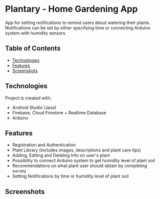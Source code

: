 # Plantary - Home Gardening App
App for setting notifications to remind users about watering their plants. Notifications can be set by either specifying time or connecting Arduino system with humidity sensors.

## Table of Contents
* [Technologies](#technologies)
* [Features](#features)
* [Screenshots](#screenshots)

## Technologies
Project is created with:
* Android Studio (Java)
* Firebase, Cloud Firestore + Realtime Database
* Arduino

## Features
* Registration and Authentication
* Plant Library (includes images, descriptions and plant care tips)
* Adding, Editing and Deleting Info on user's plant
* Possibility to connect Arduino system to get humidity level of plant soil
* Recommendations on what plant user should obtain by completing survey
* Setting Notifications by time or humidity level of plant soil

## Screenshots
